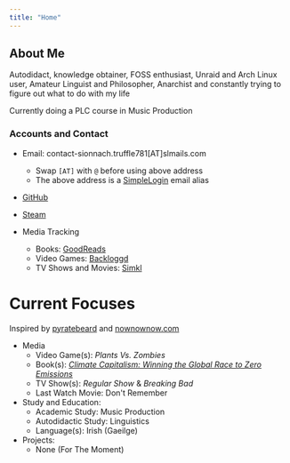 ```yaml
---
title: "Home"
---
```


## About Me

Autodidact, knowledge obtainer, FOSS enthusiast, Unraid and Arch Linux user, Amateur Linguist and Philosopher, Anarchist and constantly trying to figure out what to do with my life

Currently doing a PLC course in Music Production

### Accounts and Contact

- Email: contact-sionnach.truffle781[AT]slmails.com
  - Swap ```[AT]``` with ```@``` before using above address
  - The above address is a [SimpleLogin](https://simplelogin.io) email alias
- [GitHub](https://github.com/cutthroat78)
- [Steam](https://steamcommunity.com/id/sionnachxyz)

- Media Tracking
  - Books: [GoodReads](https://goodreads.com/sionnach1)
  - Video Games: [Backloggd](https://www.backloggd.com/u/sionnach)
  - TV Shows and Movies: [Simkl](https://simkl.com/7055467/dashboard)

# Current Focuses

Inspired by [pyratebeard](https://pyratebeard.net) and [nownownow.com](https://nownownow.com/about)

- Media
  - Video Game(s): *Plants Vs. Zombies*
  - Book(s): [*Climate Capitalism: Winning the Global Race to Zero Emissions*](https://www.goodreads.com/book/show/199291635-climate-capitalism)
  - TV Show(s): *Regular Show* & *Breaking Bad*
  - Last Watch Movie: Don't Remember
- Study and Education:
  - Academic Study: Music Production
  - Autodidactic Study: Linguistics
  - Language(s): Irish (Gaeilge)
- Projects:
  - None (For The Moment)
